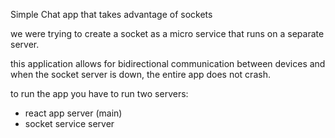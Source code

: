 Simple Chat app that takes advantage of sockets

we were trying to create a socket as a micro service that runs on a separate server.

this application allows for bidirectional communication between devices and when the socket server is down, the entire app does not crash. 


to run the app you have to run two servers:
- react app server (main)
- socket service server
